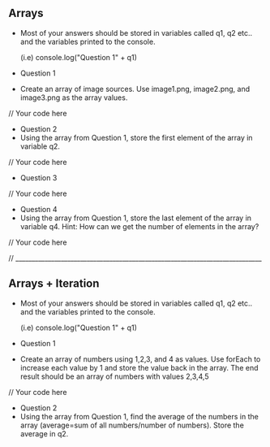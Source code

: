 
 ## Arrays
 * Most of your answers should be stored in variables called q1, q2 etc.. and the variables printed to the console.

 	(i.e) console.log("Question 1" + q1)



 * Question 1
 * Create an array of image sources. Use image1.png, image2.png, and image3.png as the array values.


// Your code here


 * Question 2
 * Using the array from Question 1, store the first element of the array in variable q2.


// Your code here


 * Question 3


// Your code here

 * Question 4
 *  Using the array from Question 1, store the last element of the array in variable q4. Hint: How can we get the number of elements in the array?

// Your code here


// ____________________________________________________________________________


 ## Arrays + Iteration
 * Most of your answers should be stored in variables called q1, q2 etc.. and the variables printed to the console.

 	(i.e) console.log("Question 1" + q1)



 * Question 1
 * Create an array of numbers using 1,2,3, and 4 as values. Use forEach to increase each value by 1 and store the value back in the array.
The end result should be an array of numbers with values 2,3,4,5


// Your code here



 * Question 2
 * Using the array from Question 1, find the average of the numbers in the array (average=sum of all numbers/number of numbers). Store the average in q2.

